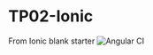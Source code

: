 # TP02-Ionic

From Ionic blank starter
![Angular CI](https://github.com/dylandre/TP02-Ionic/workflows/Angular%20CI/badge.svg)
